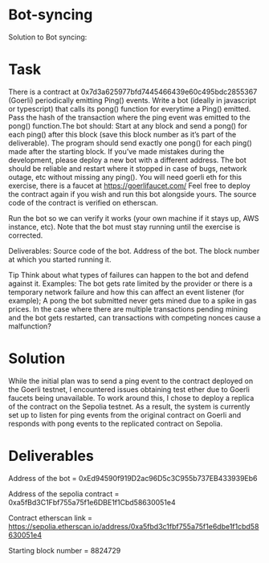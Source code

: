 # Bot-syncing
Solution to Bot syncing:

# Task
There is a contract at 0x7d3a625977bfd7445466439e60c495bdc2855367 (Goerli) periodically emitting Ping() events. Write a bot (ideally in javascript or typescript) that calls its pong() function for everytime a Ping() emitted. Pass the hash of the transaction where the ping event was emitted to the pong() function.The bot should:
Start at any block and send a pong() for each ping() after this block (save this block number as it’s part of the deliverable).
The program should send exactly one pong() for each ping() made after the starting block. If you’ve made mistakes during the development, please deploy a new bot with a different address.
The bot should be reliable and restart where it stopped in case of bugs, network outage, etc without missing any ping().
You will need goerli eth for this exercise, there is a faucet at https://goerlifaucet.com/
Feel free to deploy the contract again if you wish and run this bot alongside yours. The source code of the contract is verified on etherscan.

Run the bot so we can verify it works (your own machine if it stays up, AWS instance, etc). Note that the bot must stay running until the exercise is corrected.

Deliverables:
Source code of the bot.
Address of the bot.
The block number at which you started running it.

Tip
Think about what types of failures can happen to the bot and defend against it. Examples:
The bot gets rate limited by the provider or there is a temporary network failure and how this can affect an event listener (for example);
A pong the bot submitted never gets mined due to a spike in gas prices. In the case where there are multiple transactions pending mining and the bot gets restarted, can transactions with competing nonces cause a malfunction?

# Solution
While the initial plan was to send a ping event to the contract deployed on the Goerli testnet, I encountered issues obtaining test ether due to Goerli faucets being unavailable. To work around this, I chose to deploy a replica of the contract on the Sepolia testnet. As a result, the system is currently set up to listen for ping events from the original contract on Goerli and responds with pong events to the replicated contract on Sepolia.

# Deliverables
Address of the bot = 0xEd94590f919D2ac96D5c3C955b737EB433939Eb6

Address of the sepolia contract = 0xa5fBd3C1Fbf755a75f1e6DBE1f1Cbd58630051e4

Contract etherscan link = https://sepolia.etherscan.io/address/0xa5fbd3c1fbf755a75f1e6dbe1f1cbd58630051e4

Starting block number = 8824729
